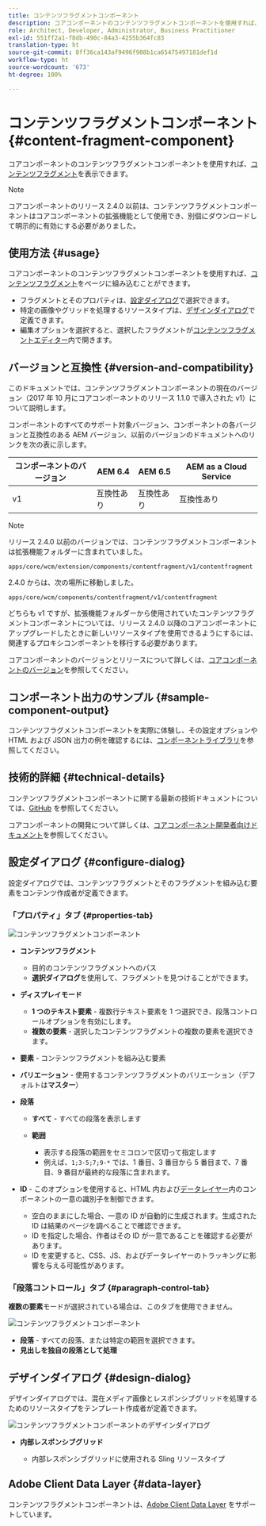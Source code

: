 ```yaml
---
title: コンテンツフラグメントコンポーネント
description: コアコンポーネントのコンテンツフラグメントコンポーネントを使用すれば、コンテンツフラグメントを表示できます。
role: Architect, Developer, Administrator, Business Practitioner
exl-id: 551ff2a1-f8db-490c-84a3-4255b364fc83
translation-type: ht
source-git-commit: 8ff36ca143af9496f988b1ca65475497181def1d
workflow-type: ht
source-wordcount: '673'
ht-degree: 100%

---
```


# コンテンツフラグメントコンポーネント {#content-fragment-component}

コアコンポーネントのコンテンツフラグメントコンポーネントを使用すれば、[コンテンツフラグメント](https://docs.adobe.com/content/help/ja-JP/experience-manager-cloud-service/assets/content-fragments/content-fragments.html)を表示できます。

>[!NOTE]
>
>コアコンポーネントのリリース 2.4.0 以前は、コンテンツフラグメントコンポーネントはコアコンポーネントの拡張機能として使用でき、別個にダウンロードして明示的に有効にする必要がありました。

## 使用方法 {#usage}

コアコンポーネントのコンテンツフラグメントコンポーネントを使用すれば、[コンテンツフラグメント](https://docs.adobe.com/content/help/ja-JP/experience-manager-cloud-service/assets/content-fragments/content-fragments.html)をページに組み込むことができます。

* フラグメントとそのプロパティは、[設定ダイアログ](#configure-dialog)で選択できます。
* 特定の画像やグリッドを処理するリソースタイプは、[デザインダイアログ](#design-dialog)で定義できます。
* 編集オプションを選択すると、選択したフラグメントが[コンテンツフラグメントエディター](https://docs.adobe.com/content/help/ja-JP/experience-manager-cloud-service/assets/content-fragments/content-fragments-variations.html)内で開きます。

## バージョンと互換性 {#version-and-compatibility}

このドキュメントでは、コンテンツフラグメントコンポーネントの現在のバージョン（2017 年 10 月にコアコンポーネントのリリース 1.1.0 で導入された v1）について説明します。

コンポーネントのすべてのサポート対象バージョン、コンポーネントの各バージョンと互換性のある AEM バージョン、以前のバージョンのドキュメントへのリンクを次の表に示します。

| コンポーネントのバージョン | AEM 6.4 | AEM 6.5 | AEM as a Cloud Service |
|--- |--- |---|---|
| v1 | 互換性あり | 互換性あり | 互換性あり |

>[!NOTE]
>
>リリース 2.4.0 以前のバージョンでは、コンテンツフラグメントコンポーネントは拡張機能フォルダーに含まれていました。
>
> `apps/core/wcm/extension/components/contentfragment/v1/contentfragment`
> 
>2.4.0 からは、次の場所に移動しました。
>
>`apps/core/wcm/components/contentfragment/v1/contentfragment`
>
>どちらも v1 ですが、拡張機能フォルダーから使用されていたコンテンツフラグメントコンポーネントについては、リリース 2.4.0 以降のコアコンポーネントにアップグレードしたときに新しいリソースタイプを使用できるようにするには、関連するプロキシコンポーネントを移行する必要があります。

コアコンポーネントのバージョンとリリースについて詳しくは、[コアコンポーネントのバージョン](/help/versions.md)を参照してください。

## コンポーネント出力のサンプル {#sample-component-output}

コンテンツフラグメントコンポーネントを実際に体験し、その設定オプションや HTML および JSON 出力の例を確認するには、[コンポーネントライブラリ](https://adobe.com/go/aem_cmp_library_cf_jp)を参照してください。

## 技術的詳細 {#technical-details}

コンテンツフラグメントコンポーネントに関する最新の技術ドキュメントについては、[GitHub](https://adobe.com/go/aem_cmp_tech_cf_v1_jp) を参照してください。

コアコンポーネントの開発について詳しくは、[コアコンポーネント開発者向けドキュメント](/help/developing/overview.md)を参照してください。

## 設定ダイアログ {#configure-dialog}

設定ダイアログでは、コンテンツフラグメントとそのフラグメントを組み込む要素をコンテンツ作成者が定義できます。

### 「プロパティ」タブ {#properties-tab}

![コンテンツフラグメントコンポーネント](/help/assets/content-fragment-edit-properties.png)

* **コンテンツフラグメント**

   * 目的のコンテンツフラグメントへのパス
   * **選択ダイアログ**&#x200B;を使用して、フラグメントを見つけることができます。

* **ディスプレイモード**
   * **1 つのテキスト要素** - 複数行テキスト要素を 1 つ選択でき、段落コントロールオプションを有効にします。
   * **複数の要素** - 選択したコンテンツフラグメントの複数の要素を選択できます。
* **要素** - コンテンツフラグメントを組み込む要素
* **バリエーション** - 使用するコンテンツフラグメントのバリエーション（デフォルトは&#x200B;**マスター**）

* **段落**

   * **すべて** - すべての段落を表示します
   * **範囲**

      * 表示する段落の範囲をセミコロンで区切って指定します
      * 例えば、`1;3-5;7;9-*` では、1 番目、3 番目から 5 番目まで、7 番目、9 番目が最終的な段落に含まれます。
* **ID** - このオプションを使用すると、HTML 内および[データレイヤー](/help/developing/data-layer/overview.md)内のコンポーネントの一意の識別子を制御できます。
   * 空白のままにした場合、一意の ID が自動的に生成されます。生成された ID は結果のページを調べることで確認できます。
   * ID を指定した場合、作者はその ID が一意であることを確認する必要があります。
   * ID を変更すると、CSS、JS、およびデータレイヤーのトラッキングに影響を与える可能性があります。

### 「段落コントロール」タブ {#paragraph-control-tab}

**複数の要素**&#x200B;モードが選択されている場合は、このタブを使用できません。

![コンテンツフラグメントコンポーネント](/help/assets/content-fragment-edit-paragraph.png)

* **段落** - すべての段落、または特定の範囲を選択できます。
* **見出しを独自の段落として処理**

## デザインダイアログ {#design-dialog}

デザインダイアログでは、混在メディア画像とレスポンシブグリッドを処理するためのリソースタイプをテンプレート作成者が定義できます。

![コンテンツフラグメントコンポーネントのデザインダイアログ](/help/assets/content-fragment-design.png)

* **内部レスポンシブグリッド**

   * 内部レスポンシブグリッドに使用される Sling リソースタイプ

## Adobe Client Data Layer {#data-layer}

コンテンツフラグメントコンポーネントは、[Adobe Client Data Layer](/help/developing/data-layer/overview.md) をサポートしています。
